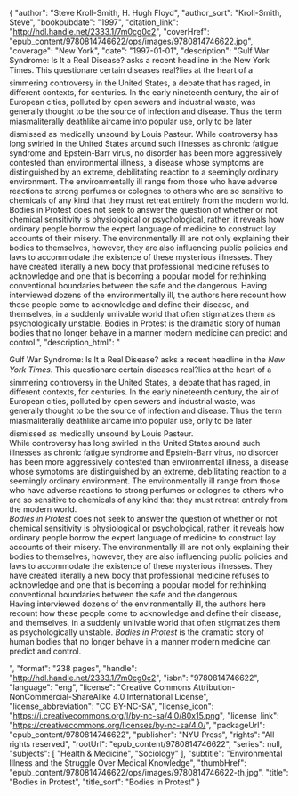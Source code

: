 {
  "author": "Steve Kroll-Smith, H. Hugh Floyd",
  "author_sort": "Kroll-Smith, Steve",
  "bookpubdate": "1997",
  "citation_link": "http://hdl.handle.net/2333.1/7m0cg0c2",
  "coverHref": "epub_content/9780814746622/ops/images/9780814746622.jpg",
  "coverage": "New York",
  "date": "1997-01-01",
  "description": "Gulf War Syndrome: Is It a Real Disease? asks a recent headline in the New York Times. This question&#151;are certain diseases real?&#151;lies at the heart of a simmering controversy in the United States, a debate that has raged, in different contexts, for centuries. In the early nineteenth century, the air of European cities, polluted by open sewers and industrial waste, was generally thought to be the source of infection and disease. Thus the term miasma&#151;literally deathlike air&#151;came into popular use, only to be later dismissed as medically unsound by Louis Pasteur. While controversy has long swirled in the United States around such illnesses as chronic fatigue syndrome and Epstein-Barr virus, no disorder has been more aggressively contested than environmental illness, a disease whose symptoms are distinguished by an extreme, debilitating reaction to a seemingly ordinary environment. The environmentally ill range from those who have adverse reactions to strong perfumes or colognes to others who are so sensitive to chemicals of any kind that they must retreat entirely from the modern world. Bodies in Protest does not seek to answer the question of whether or not chemical sensitivity is physiological or psychological, rather, it reveals how ordinary people borrow the expert language of medicine to construct lay accounts of their misery. The environmentally ill are not only explaining their bodies to themselves, however, they are also influencing public policies and laws to accommodate the existence of these mysterious illnesses. They have created literally a new body that professional medicine refuses to acknowledge and one that is becoming a popular model for rethinking conventional boundaries between the safe and the dangerous. Having interviewed dozens of the environmentally ill, the authors here recount how these people come to acknowledge and define their disease, and themselves, in a suddenly unlivable world that often stigmatizes them as psychologically unstable. Bodies in Protest is the dramatic story of human bodies that no longer behave in a manner modern medicine can predict and control.",
  "description_html": "<p>Gulf War Syndrome: Is It a Real Disease? asks a recent headline in the <i>New York Times</i>. This question&#151;are certain diseases real?&#151;lies at the heart of a simmering controversy in the United States, a debate that has raged, in different contexts, for centuries. In the early nineteenth century, the air of European cities, polluted by open sewers and industrial waste, was generally thought to be the source of infection and disease. Thus the term miasma&#151;literally deathlike air&#151;came into popular use, only to be later dismissed as medically unsound by Louis Pasteur.<br> While controversy has long swirled in the United States around such illnesses as chronic fatigue syndrome and Epstein-Barr virus, no disorder has been more aggressively contested than environmental illness, a disease whose symptoms are distinguished by an extreme, debilitating reaction to a seemingly ordinary environment. The environmentally ill range from those who have adverse reactions to strong perfumes or colognes to others who are so sensitive to chemicals of any kind that they must retreat entirely from the modern world.<br> <i>Bodies in Protest</i> does not seek to answer the question of whether or not chemical sensitivity is physiological or psychological, rather, it reveals how ordinary people borrow the expert language of medicine to construct lay accounts of their misery. The environmentally ill are not only explaining their bodies to themselves, however, they are also influencing public policies and laws to accommodate the existence of these mysterious illnesses. They have created literally a new body that professional medicine refuses to acknowledge and one that is becoming a popular model for rethinking conventional boundaries between the safe and the dangerous.<br> Having interviewed dozens of the environmentally ill, the authors here recount how these people come to acknowledge and define their disease, and themselves, in a suddenly unlivable world that often stigmatizes them as psychologically unstable. <i>Bodies in Protest</i> is the dramatic story of human bodies that no longer behave in a manner modern medicine can predict and control.</p>",
  "format": "238 pages",
  "handle": "http://hdl.handle.net/2333.1/7m0cg0c2",
  "isbn": "9780814746622",
  "language": "eng",
  "license": "Creative Commons Attribution-NonCommercial-ShareAlike 4.0 International License",
  "license_abbreviation": "CC BY-NC-SA",
  "license_icon": "https://i.creativecommons.org/l/by-nc-sa/4.0/80x15.png",
  "license_link": "https://creativecommons.org/licenses/by-nc-sa/4.0/",
  "packageUrl": "epub_content/9780814746622",
  "publisher": "NYU Press",
  "rights": "All rights reserved",
  "rootUrl": "epub_content/9780814746622",
  "series": null,
  "subjects": [
    "Health & Medicine",
    "Sociology"
  ],
  "subtitle": "Environmental Illness and the Struggle Over Medical Knowledge",
  "thumbHref": "epub_content/9780814746622/ops/images/9780814746622-th.jpg",
  "title": "Bodies in Protest",
  "title_sort": "Bodies in Protest"
}
